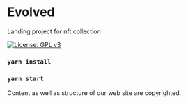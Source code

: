 # Evolved
Landing project for nft collection

[![License: GPL v3](https://img.shields.io/badge/License-GPLv3-blue.svg)](https://www.gnu.org/licenses/gpl-3.0)

### `yarn install`

### `yarn start`

Content as well as structure of our web site are copyrighted.	
